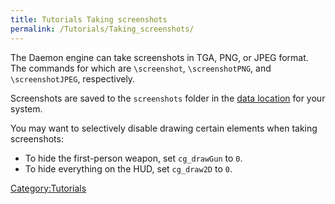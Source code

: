 ```yaml
---
title: Tutorials Taking screenshots
permalink: /Tutorials/Taking_screenshots/
---
```


The Daemon engine can take screenshots in TGA, PNG, or JPEG format. The
commands for which are `\screenshot`, `\screenshotPNG`, and
`\screenshotJPEG`, respectively.

Screenshots are saved to the `screenshots` folder in the [data
location](Game_locations "wikilink") for your system.

You may want to selectively disable drawing certain elements when taking
screenshots:

- To hide the first-person weapon, set `cg_drawGun` to `0`.
- To hide everything on the HUD, set `cg_draw2D` to `0`.

[Category:Tutorials](Category:Tutorials "wikilink")
